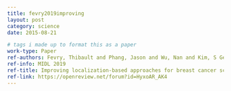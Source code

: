 ```yaml
---
title: fevry2019improving
layout: post
category: science
date: 2015-08-21

# tags i made up to format this as a paper
work-type: Paper
ref-authors: Fevry, Thibault and Phang, Jason and Wu, Nan and Kim, S Gene and Moy, Linda and Cho, Kyunghyun and Geras, Krzysztof J
ref-info: MIDL 2019
ref-title: Improving localization-based approaches for breast cancer screening exam classification
ref-link: https://openreview.net/forum?id=HyxoAR_AK4
---
```

